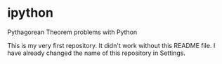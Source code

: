 # ipython
Pythagorean Theorem problems with Python

This is my very first repository.  It didn't work without this README file.
I have already changed the name of this repository in Settings.
